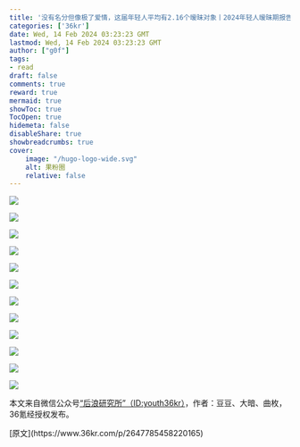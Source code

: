 ```yaml
---
title: '没有名分但像极了爱情，这届年轻人平均有2.16个暧昧对象丨2024年轻人暧昧期报告'
categories: ['36kr']
date: Wed, 14 Feb 2024 03:23:23 GMT
lastmod: Wed, 14 Feb 2024 03:23:23 GMT
author: ["g0f"]
tags:
- read
draft: false 
comments: true
reward: true 
mermaid: true 
showToc: true 
TocOpen: true 
hidemeta: false 
disableShare: true 
showbreadcrumbs: true 
cover:
    image: "/hugo-logo-wide.svg"
    alt: 果粉圈
    relative: false
---
```


<div>

<p class="image-wrapper"><img src="https://img.36krcdn.com/hsossms/20240214/v2_82f73528b6fd4efca07dce3d59d7a993@1200352198_oswg3126902oswg1000oswg5262_img_000?x-oss-process=image/format,jpg/interlace,1"/></p><p class="image-wrapper"><img src="https://img.36krcdn.com/hsossms/20240214/v2_c7d2c3611c6e4b56af1dfcfd10cc7da9@1200352198_oswg622164oswg1000oswg5076_img_000?x-oss-process=image/format,jpg/interlace,1"/></p><p class="image-wrapper"><img src="https://img.36krcdn.com/hsossms/20240214/v2_44bfade83d404757ae5e1c1681aa503e@1200352198_oswg344887oswg1000oswg4133_img_000?x-oss-process=image/format,jpg/interlace,1"/></p><p class="image-wrapper"><img src="https://img.36krcdn.com/hsossms/20240214/v2_b00fc19bdd234f5bb7b3e90f56bc3555@1200352198_oswg2381142oswg1000oswg7144_img_000?x-oss-process=image/format,jpg/interlace,1"/></p><p class="image-wrapper"><img src="https://img.36krcdn.com/hsossms/20240214/v2_2f05e05d2cbf4995a655a7fee4c8823a@1200352198_oswg2278819oswg1000oswg7454_img_000?x-oss-process=image/format,jpg/interlace,1"/></p><p class="image-wrapper"><img src="https://img.36krcdn.com/hsossms/20240214/v2_50d25c9622994831b16b427ecc317bfd@1200352198_oswg501006oswg1000oswg5228_img_000?x-oss-process=image/format,jpg/interlace,1"/></p><p class="image-wrapper"><img src="https://img.36krcdn.com/hsossms/20240214/v2_6c212626af2d4473bd0c8348af6db10b@1200352198_oswg341716oswg1000oswg4581_img_000?x-oss-process=image/format,jpg/interlace,1"/></p><p class="image-wrapper"><img src="https://img.36krcdn.com/hsossms/20240214/v2_7b41c06ff4d247a5b9c63dbf781ae645@1200352198_oswg2468280oswg1000oswg5575_img_000?x-oss-process=image/format,jpg/interlace,1"/></p><p class="image-wrapper"><img src="https://img.36krcdn.com/hsossms/20240214/v2_b69b1f5f57a344d5afd42f4704254db2@1200352198_oswg378530oswg1000oswg4582_img_000?x-oss-process=image/format,jpg/interlace,1"/></p><p class="image-wrapper"><img src="https://img.36krcdn.com/hsossms/20240214/v2_8ad0da1215b5437b86de7a9297789047@1200352198_oswg2045948oswg1000oswg2856_img_000?x-oss-process=image/format,jpg/interlace,1"/></p><p class="image-wrapper"><img src="https://img.36krcdn.com/hsossms/20240214/v2_c21e680a6f60430e8e3cf3e13e0e5c09@1200352198_oswg423395oswg1000oswg4721_img_000?x-oss-process=image/format,jpg/interlace,1"/></p><p class="image-wrapper"><img src="https://img.36krcdn.com/hsossms/20240214/v2_22b707c5ce4f4c6f84708364d1b074a1@1200352198_oswg11418oswg900oswg395_img_000?x-oss-process=image/format,jpg/interlace,1"/></p><p>本文来自微信公众号<a href="https://mp.weixin.qq.com/s/DFjFAyy5xbijeLvkRjdtkQ" rel="noopener noreferrer nofollow" target="_blank">“后浪研究所”（ID:youth36kr）</a>，作者：豆豆、大暗、曲枚，36氪经授权发布。</p>

</div>

<div>
[原文](https://www.36kr.com/p/2647785458220165)
</div>

